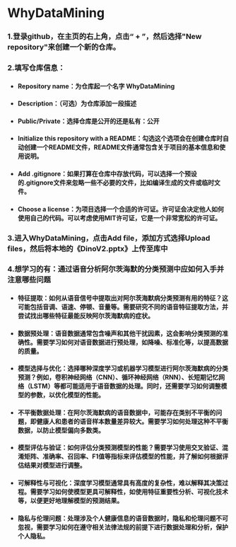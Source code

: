 # WhyDataMining
### 1.登录github，在主页的右上角，点击“ + ”，然后选择"New repository"来创建一个新的仓库。

### 2.**填写仓库信息**：

- #### **Repository name**：为仓库起一个名字 WhyDataMining

- #### **Description**：（可选）为仓库添加一段描述

- #### **Public/Private**：选择仓库是公开的还是私有：公开

- #### **Initialize this repository with a README**：勾选这个选项会在创建仓库时自动创建一个README文件，README文件通常包含关于项目的基本信息和使用说明。

- #### **Add .gitignore**：如果打算在仓库中存放代码，可以选择一个预设的.gitignore文件来忽略一些不必要的文件，比如编译生成的文件或临时文件。

- #### **Choose a license**：为项目选择一个合适的许可证。许可证会决定他人如何使用自己的代码。可以考虑使用MIT许可证，它是一个非常宽松的许可证。

### 3.进入WhyDataMining，点击Add file，添加方式选择Upload files，然后将本地的《DinoV2.pptx》上传至库中



### 4.想学习的有：通过语音分析阿尔茨海默的分类预测中应如何入手并注意哪些问题

- #### **特征提取**：如何从语音信号中提取出对阿尔茨海默病分类预测有用的特征？这可能包括音调、语速、停顿、音量等。需要研究不同的语音特征提取方法，并尝试找出哪些特征最能反映阿尔茨海默病的症状。

- #### **数据预处理**：语音数据通常包含噪声和其他干扰因素，这会影响分类预测的准确性。需要学习如何对语音数据进行预处理，如降噪、标准化等，以提高数据的质量。

- #### **模型选择与优化**：选择哪种深度学习或机器学习模型进行阿尔茨海默病的分类预测？例如，卷积神经网络（CNN）、循环神经网络（RNN）、长短期记忆网络（LSTM）等都可能适用于语音数据的处理。同时，还需要学习如何调整模型的参数，以优化模型的性能。

- #### **不平衡数据处理**：在阿尔茨海默病的语音数据中，可能存在类别不平衡的问题，即健康人和患者的语音样本数量差异较大。需要学习如何处理这种不平衡数据，以防止模型偏向多数类。

- #### **模型评估与验证**：如何评估分类预测模型的性能？需要学习使用交叉验证、混淆矩阵、准确率、召回率、F1值等指标来评估模型的性能，并了解如何根据评估结果对模型进行调整。

- #### **可解释性与可视化**：深度学习模型通常具有高度的复杂性，难以解释其决策过程。需要学习如何使模型更具可解释性，如使用特征重要性分析、可视化技术等，以便更好地理解模型的预测结果。

- #### **隐私与伦理问题**：处理涉及个人健康信息的语音数据时，隐私和伦理问题不可忽视，需要学习如何在遵守相关法律法规的前提下进行数据处理和分析，保护个人隐私。
